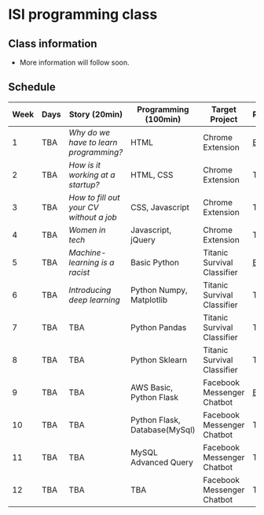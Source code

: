 # ISI programming class

## Class information
  * More information will follow soon.
## Schedule
| Week | Days | Story (20min) | Programming (100min) | Target Project | Resources |
| --- | --- | --- | --- | --- | --- |
| 1 | TBA | *Why do we have to learn programming?* | HTML | Chrome Extension | [Example](https://chrome.google.com/webstore/detail/momentum/laookkfknpbbblfpciffpaejjkokdgca) |
| 2 | TBA | *How is it working at a startup?* | HTML, CSS | Chrome Extension | TBA |
| 3 | TBA | *How to fill out your CV without a job* | CSS, Javascript | Chrome Extension | TBA |
| 4 | TBA | *Women in tech* | Javascript, jQuery | Chrome Extension | TBA |
| 5 | TBA | *Machine-learning is a racist* | Basic Python | Titanic Survival Classifier | [Example](https://www.kaggle.com/c/titanic) |
| 6 | TBA | *Introducing deep learning* | Python Numpy, Matplotlib | Titanic Survival Classifier | TBA |
| 7 | TBA | TBA | Python Pandas | Titanic Survival Classifier | TBA |
| 8 | TBA | TBA | Python Sklearn | Titanic Survival Classifier | TBA |
| 9 | TBA | TBA | AWS Basic, Python Flask | Facebook Messenger Chatbot | [Example](https://devpost.com/software/bebridge) |
| 10 | TBA | TBA | Python Flask, Database(MySql) | Facebook Messenger Chatbot | TBA |
| 11 | TBA | TBA | MySQL Advanced Query | Facebook Messenger Chatbot | TBA |
| 12 | TBA | TBA | TBA | Facebook Messenger Chatbot | TBA |


